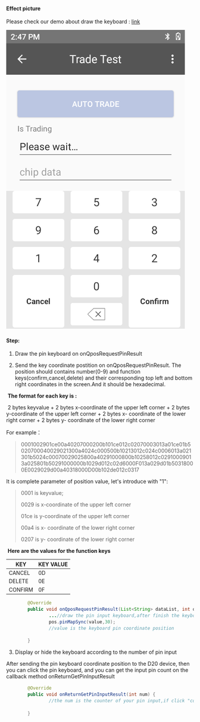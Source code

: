 #### Effect picture

Please check our demo about draw the keyboard : [link](https://github.com/DspreadOrg/android/tree/master/pos_android_studio_demo/pos_android_studio_app/src/main/java/com/dspread/demoui/widget/pinpad/keyboard)

![keyboard](./_images/keyboard.png)



#### Step:

1) Draw the pin keyboard on onQposRequestPinResult

2) Send the key coordinate postition on onQposRequestPinResult. The position should contains number(0-9) and function keys(confirm,cancel,delete) and their corresponding top left and bottom right coordinates in the screen.And it should be hexadecimal.

​	**The format for each key is :**

​	2 bytes keyvalue + 2 bytes x-coordinate of the upper left corner +  2 bytes y-coordinate of the upper left corner + 2 bytes x- coordinate of the lower right corner +  2 bytes y- coordinate of the lower right corner

For example：

> 0001002901ce00a40207000200b101ce012c02070003013a01ce01b5020700040029021300a4024c000500b10213012c024c0006013a021301b5024c00070029025800a40291000800b10258012c02910009013a025801b50291000000b1029d012c02d6000F013a029d01b50318000E0029029d00a40318000D00b102de012c0317

It is complete parameter of position value, let's introduce with "1":

> 0001 is keyvalue;
>
> 0029 is  x-coordinate of the upper left corner
>
> 01ce is  y-coordinate of the upper left corner
>
> 00a4 is  x- coordinate of the lower right corner
>
> 0207 is  y- coordinate of the lower right corner

​	**Here are the values for the function keys**

| KEY     | KEY VALUE |
| ------- | --------- |
| CANCEL  | 0D        |
| DELETE  | 0E        |
| CONFIRM | 0F        |

```java
		@Override
		public void onQposRequestPinResult(List<String> dataList, int offlinePinTimes) {
				...//draw the pin input keyboard,after finish the keyboard,then call the below api
				pos.pinMapSync(value,30);
            	//value is the keyboard pin coordinate position
				
		}
```

3)  Display or hide the keyboard  according to the number of pin input

After sending the pin keyboard coordinate position to the D20 device, then you can click the pin keyboard, and you can get the input pin count on the callback method onReturnGetPinInputResult

```java
		@Override
		public void onReturnGetPinInputResult(int num) {
				//the num is the counter of your pin input,if click "confirm" or "cancel",it will be -1 
				
		}
```

